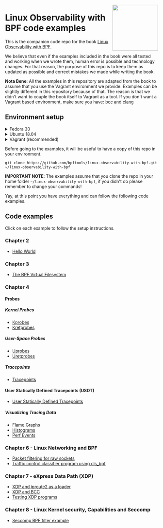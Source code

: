 <p><img align="right" src="/img/owl.png" width="150px"/></p>
<p></p>

# Linux Observability with BPF code examples

This is the companion code repo for the book [Linux Observability with BPF](https://bit.ly/bpf-safari).

We believe that even if the examples included in the book were all tested and working when we wrote them, human error is possible and technology changes.
For that reason, the purpose of this repo is to keep them as updated as possible and correct mistakes we made while writing the book.

**Nota Bene**: All the examples in this repository are adapted from the book to assume that you use the Vagrant environment we provide.
Examples can be slightly different in this repository because of that. The reason is that we didn't want to couple the book itself to Vagrant as a tool.
If you don't want a Vagrant based environment, make sure you have: [bcc](https://github.com/iovisor/bcc/blob/master/INSTALL.md) and [clang](https://clang.llvm.org/)


## Environment setup

<details>
<summary>Fedora 30</summary>

First, we need to install some build dependencies and all the tools needed for the examples:

```bash
dnf install make glibc-devel.i686 elfutils-libelf-devel wget tar clang bcc strace kernel-devel -y
```

Then we need grab a copy of the source code of the current kernel.

In our case the kernel runing can be verified with `uname`.

```bash
$ uname -r
5.0.9-301.fc30.x86_64
```

Given that version, please notice the URL we fetch the sources from in the following command.
Change it according to your version.

```bash
cd /tmp
wget -c https://cdn.kernel.org/pub/linux/kernel/v5.x/linux-5.0.9.tar.gz -O - | tar -xz
```

Now that we have the kernel source, we can move it to the `/kernel-src` folder.

**NOTE THAT: All the examples** using kernel sources in this repo assume that the kernel sources are available there. In case you don't like it,
make sure you do a search and replace!

At this point we move the kernel sources and compile `libbpf`. Again please notice the `5.0.9` here and change accordingly.

```
sudo mv linux-5.0.9 /kernel-src
cd /kernel-src/tools/lib/bpf
make && make install prefix=/
```

</details>

<details>
<summary>Ubuntu 18.04</summary>

First, we need to install some build dependencies and all the tools needed for the examples:

```bash
apt install build-essential git make libelf-dev clang
```


Then we need grab a copy of the source code of the current release.
Since this assumes that you are running an updated Ubuntu 18.04 we can get the kernel
source directly from the repo they provide.

```
cd /tmp
git clone --depth 1 git://kernel.ubuntu.com/ubuntu/ubuntu-bionic.git
```

Now that we have the kernel source, we can move it to the `/kernel-src` folder.

**NOTE THAT: All the examples** using kernel sources in this repo assume that the kernel sources are available there. In case you don't like it,
make sure you do a search and replace!

At this point we move the kernel sources and compile `libbpf`.

```
mv ubuntu-bionic /kernel-src
cd /kernel-src/tools/lib/bpf
make && make install prefix=/usr/local
```

Ubuntu doesn't have the library path that the makefile expects so we need to move our libraries
to its library path now.

```
mv /usr/local/lib64/libbpf.* /lib/x86_64-linux-gnu/
```

</details>

<details>
<summary>Vagrant (recommended)</summary>
We provide reproducible environment in the form of a Vagrantfile that installs all the needed to make the examples work.

The environment is based on Fedora 30.

### Install Vagrant

To install Vagrant, follow the official guide [here](https://www.vagrantup.com/docs/installation/).

Once you have Vagrant installed, you will need to clone this repository and issue a `vagrant up`.

```bash
git clone https://github.com/bpftools/linux-observability-with-bpf.git
cd linux-observability-with-bpf
vagrant up
```

This Vagrant command, will start a Fedora 30 VM in Virtualbox, you can SSH into the machine using:

```
vagrant ssh
```

Before going on, make sure you download the kernel source tree in this repository. It is needed as a dependency for some examples.
We will be downloading the code for Kernel 5.0.9 - We are avoiding a git clone here because the Git history of the kernel is very big.

In the machine:

```bash
cd /tmp
wget -c https://cdn.kernel.org/pub/linux/kernel/v5.x/linux-5.0.9.tar.gz -O - | tar -xz
sudo mv linux-5.0.9 /kernel-src
```

At this point, we need to compile the `libbpf` library:

```
cd /kernel-src/tools/lib/bpf
make && make install prefix=/
```


</details>


Before going to the examples, it will be useful to have a copy of this repo in your environment.

```
git clone https://github.com/bpftools/linux-observability-with-bpf.git ~/linux-observability-with-bpf
```

**IMPORTANT NOTE**: The examples assume that you clone the repo in your home folder `~/linux-observability-with-bpf`, if you didn't do
please remember to change your commands!

Yay, at this point you have everything and can follow the following code examples.

## Code examples

Click on each example to follow the setup instructions.


### Chapter 2

- [Hello World](/code/chapter-2/hello_world)

### Chapter 3

- [The BPF Virtual Filesystem](/code/chapter-3/bpf_fs)

### Chapter 4

#### Probes

##### Kernel Probes
- [Kprobes](/code/chapter-4/kprobes)
- [Kretprobes](/code/chapter-4/kretprobes)

##### User-Space Probes
- [Uprobes](/code/chapter-4/uprobes)
- [Uretprobes ](/code/chapter-4/uretprobes)

##### Tracepoints
- [Tracepoints](/code/chapter-4/tracepoints)

#### User Statically Defined Tracepoints (USDT)
- [User Statically Defined Tracepoints](/code/chapter-4/usdt)

##### Visualizing Tracing Data
- [Flame Graphs](/code/chapter-4/flamegraphs)
- [Histograms](/code/chapter-4/histograms)
- [Perf Events](/code/chapter-4/histograms)

### Chapter 6 - Linux Networking and BPF

- [Packet filtering for raw sockets](/code/chapter-6/packet-filtering-raw-sockets)
- [Traffic control classifier program using cls_bpf](/code/chapter-6/tc-flow-bpf-cls)

### Chapter 7 - eXpress Data Path (XDP)

- [XDP and iproute2 as a loader](/code/chapter-7/iproute2)
- [XDP and BCC](/code/chapter-7/bcc)
- [Testing XDP programs](/code/chapter-7/prog-test-run)


### Chapter 8 - Linux Kernel security, Capabilities and Seccomp

- [Seccomp BPF filter example](/code/chapter-8/seccomp)
